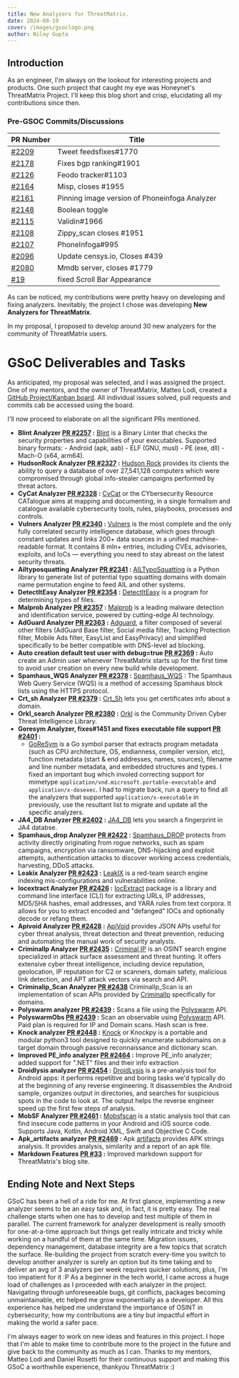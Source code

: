 ```yaml
---
title: New Analyzers for ThreatMatrix.
date: 2024-08-19
cover: /images/gsoclogo.png
author: Nilay Gupta
---
```


## Introduction

As an engineer, I'm always on the lookout for interesting projects and products. One such project that caught my eye was Honeynet's ThreatMatrix Project. I'll keep this blog short and crisp, elucidating all my contributions since then.

### Pre-GSOC Commits/Discussions

| PR Number                                                     | Title                                         |
| ------------------------------------------------------------- | --------------------------------------------- |
| [#2209](https://github.com/khulnasoft/ThreatMatrix/pull/2209) | Tweet feedsfixes#1770                         |
| [#2178](https://github.com/khulnasoft/ThreatMatrix/pull/2178) | Fixes bgp ranking#1901                        |
| [#2126](https://github.com/khulnasoft/ThreatMatrix/pull/2126) | Feodo tracker#1103                            |
| [#2164](https://github.com/khulnasoft/ThreatMatrix/pull/2164) | Misp, closes #1955                            |
| [#2161](https://github.com/khulnasoft/ThreatMatrix/pull/2161) | Pinning image version of Phoneinfoga Analyzer |
| [#2148](https://github.com/khulnasoft/ThreatMatrix/pull/2148) | Boolean toggle                                |
| [#2115](https://github.com/khulnasoft/ThreatMatrix/pull/2115) | Validin#1966                                  |
| [#2108](https://github.com/khulnasoft/ThreatMatrix/pull/2108) | Zippy_scan closes #1951                       |
| [#2107](https://github.com/khulnasoft/ThreatMatrix/pull/2107) | PhoneInfoga#995                               |
| [#2096](https://github.com/khulnasoft/ThreatMatrix/pull/2096) | Update censys.io, Closes #439                 |
| [#2080](https://github.com/khulnasoft/ThreatMatrix/pull/2080) | Mmdb server, closes #1779                     |
| [#19](https://github.com/khulnasoft/threatmatrix/pull/19)     | fixed Scroll Bar Appearance                   |

As can be noticed, my contributions were pretty heavy on developing and fixing analyzers. Inevitably, the project I chose was developing **New Analyzers for ThreatMatrix**.

In my proposal, I proposed to develop around 30 new analyzers for the community of ThreatMatrix users.

# GSoC Deliverables and Tasks

As anticipated, my proposal was selected, and I was assigned the project. One of my mentors, and the owner of ThreatMatrix, Matteo Lodi, created a [GitHub Project/Kanban board](https://github.com/orgs/khulnasoft/projects/11/). All individual issues solved, pull requests and commits cab be accessed using the board.

I'll now proceed to elaborate on all the significant PRs mentioned.

- **Blint Analyzer [PR #2257](https://github.com/khulnasoft/ThreatMatrix/pull/2257) :**
  [Blint](https://github.com/owasp-dep-scan/blint) is a Binary Linter that checks the security properties and capabilities of your executables. Supported binary formats: - Android (apk, aab) - ELF (GNU, musl) - PE (exe, dll) - Mach-O (x64, arm64).
- **HudsonRock Analyzer [PR #2327](https://github.com/khulnasoft/ThreatMatrix/pull/2327) :**
  [Hudson Rock](https://cavalier.hudsonrock.com/docs) provides its clients the ability to query a database of over 27,541,128 computers which were compromised through global info-stealer campaigns performed by threat actors.
- **CyCat Analyzer [PR #2328](https://github.com/khulnasoft/ThreatMatrix/pull/2328/) :**
  [CyCat](https://cycat.org/) or the CYbersecurity Resource CATalogue aims at mapping and documenting, in a single formalism and catalogue available cybersecurity tools, rules, playbooks, processes and controls.
- **Vulners Analyzer [PR #2340](https://github.com/khulnasoft/ThreatMatrix/pull/2340) :**
  [Vulners](vulners.com) is the most complete and the only fully correlated security intelligence database, which goes through constant updates and links 200+ data sources in a unified machine-readable format. It contains 8 mln+ entries, including CVEs, advisories, exploits, and IoCs — everything you need to stay abreast on the latest security threats.
- **Ailtyposquatting Analyzer [PR #2341](https://github.com/khulnasoft/ThreatMatrix/pull/2341) :**
  [AILTypoSquatting](https://github.com/typosquatter/ail-typo-squatting) is a Python library to generate list of potential typo squatting domains with domain name permutation engine to feed AIL and other systems.
- **DetectItEasy Analyzer [PR #2354](https://github.com/khulnasoft/ThreatMatrix/pull/2354) :**
  [DetectItEasy](https://github.com/horsicq/Detect-It-Easy) is a program for determining types of files.
- **Malprob Analyzer [PR #2357](https://github.com/khulnasoft/ThreatMatrix/pull/2357) :**
  [Malprob](https://malprob.io/) is a leading malware detection and identification service, powered by cutting-edge AI technology.
- **AdGuard Analyzer [PR #2363](https://github.com/khulnasoft/ThreatMatrix/pull/2363) :**
  [Adguard](https://github.com/AdguardTeam/AdguardSDNSFilter), a filter composed of several other filters (AdGuard Base filter, Social media filter, Tracking Protection filter, Mobile Ads filter, EasyList and EasyPrivacy) and simplified specifically to be better compatible with DNS-level ad blocking.
- **Auto creation default test user with debug=true [PR #2369](https://github.com/khulnasoft/ThreatMatrix/pull/2369) :**
  Auto create an Admin user whenever ThreatMatrix starts up for the first time to avoid user creation on every new build while development.
- **Spamhaus_WQS Analyzer [PR #2378](https://github.com/khulnasoft/ThreatMatrix/pull/2378) :**
  [Spamhaus_WQS](https://docs.spamhaus.com/datasets/docs/source/70-access-methods/web-query-service/000-intro.html) : The Spamhaus Web Query Service (WQS) is a method of accessing Spamhaus block lists using the HTTPS protocol.
- **Crt_sh Analyzer [PR #2379](https://github.com/khulnasoft/ThreatMatrix/pull/2379) :**
  [Crt_Sh](https://crt.sh/) lets you get certificates info about a domain.
- **Orkl_search Analyzer [PR #2380](https://github.com/khulnasoft/ThreatMatrix/pull/2380) :**
  [Orkl](https://orkl.eu/) is the Community Driven Cyber Threat Intelligence Library.
- **Goresym Analyzer, fixes#1451 and fixes executable file support [PR #2401](https://github.com/khulnasoft/ThreatMatrix/pull/2401) :**
  - [GoReSym](https://github.com/mandiant/GoReSym) is a Go symbol parser that extracts program metadata (such as CPU architecture, OS, endianness, compiler version, etc), function metadata (start & end addresses, names, sources), filename and line number metadata, and embedded structures and types.
    I fixed an important bug which involed correcting support for mimetype `application/vnd.microsoft.portable-executable` and `application/x-dosexec`. I had to migrate back, run a query to find all the analyzers that supported `application/x-executable` in previously, use the resultant list to migrate and update all the specific analyzers.
- **JA4_DB Analyzer [PR #2402](https://github.com/khulnasoft/ThreatMatrix/pull/2402) :**
  [JA4_DB](https://ja4db.com/) lets you search a fingerprint in JA4 databse.
- **Spamhaus_drop Analyzer [PR #2422](https://github.com/khulnasoft/ThreatMatrix/pull/2422) :**
  [Spamhaus_DROP](https://www.spamhaus.org/blocklists/do-not-route-or-peer/) protects from activity directly originating from rogue networks, such as spam campaigns, encryption via ransomware, DNS-hijacking and exploit attempts, authentication attacks to discover working access credentials, harvesting, DDoS attacks.
- **Leakix Analyzer [PR #2423](https://github.com/khulnasoft/ThreatMatrix/pull/2423) :**
  [LeakIX](https://leakix.net/) is a red-team search engine indexing mis-configurations and vulnerabilities online.
- **Iocextract Analyzer [PR #2426](https://github.com/khulnasoft/ThreatMatrix/pull/2426) :**
  [IocExtract](https://github.com/InQuest/iocextract) package is a library and command line interface (CLI) for extracting URLs, IP addresses, MD5/SHA hashes, email addresses, and YARA rules from text corpora. It allows for you to extract encoded and "defanged" IOCs and optionally decode or refang them.
- **Apivoid Analyzer [PR #2428](https://github.com/khulnasoft/ThreatMatrix/pull/2428) :**
  [ApiVoid](https://www.apivoid.com/) provides JSON APIs useful for cyber threat analysis, threat detection and
  threat prevention, reducing and automating the manual work of security analysts.
- **CriminalIp Analyzer [PR #2435](https://github.com/khulnasoft/ThreatMatrix/pull/2435) :**
  [Criminal IP](https://www.criminalip.io/) is an OSINT search engine specialized in attack surface assessment and threat hunting. It offers extensive cyber threat intelligence, including device reputation, geolocation, IP reputation for C2 or scanners, domain safety, malicious link detection, and APT attack vectors via search and API.
- **Criminalip_Scan Analyzer [PR #2438](https://github.com/khulnasoft/ThreatMatrix/pull/2438)**
  CriminalIp_Scan is an implementation of scan APIs provided by [CriminalIp](https://www.criminalip.io/) specifically for domains.
- **Polyswarm analyzer [PR #2439](https://github.com/khulnasoft/ThreatMatrix/pull/2439) :**
  Scans a file using the [Polyswarm](https://docs.polyswarm.io/) API.
- **PolyswarmObs [PR #2439](https://github.com/khulnasoft/ThreatMatrix/pull/2439) :**
  Scan an observable using [Polyswarm](https://docs.polyswarm.io/) API. Paid plan is required for IP and Domain scans. Hash scan is free.
- **Knock analyzer [PR #2448](https://github.com/khulnasoft/ThreatMatrix/pull/2448) :**
  [Knock](https://github.com/guelfoweb/knock) or Knockpy is a portable and modular python3 tool designed to quickly enumerate subdomains on a target domain through passive reconnaissance and dictionary scan.
- **Improved PE_info analyzer [PR #2464](https://github.com/khulnasoft/ThreatMatrix/pull/2464) :**
  Improve PE_info analyzer; added support for ".NET" files and their info extraction .
- **Droidlysis analyzer [PR #2454](https://github.com/khulnasoft/ThreatMatrix/pull/2454) :**
  [DroidLysis](https://github.com/cryptax/droidlysis) is a pre-analysis tool for Android apps: it performs repetitive and boring tasks we'd typically do at the beginning of any reverse engineering. It disassembles the Android sample, organizes output in directories, and searches for suspicious spots in the code to look at. The output helps the reverse engineer speed up the first few steps of analysis.
- **MobSF Analyzer [PR #2461](https://github.com/khulnasoft/ThreatMatrix/pull/2461) :**
  [Mobsfscan](https://github.com/MobSF/mobsfscan) is a static analysis tool that can find insecure code patterns in your Android and iOS source code. Supports Java, Kotlin, Android XML, Swift and Objective C Code.
- **Apk_artifacts analyzer [PR #2469](https://github.com/khulnasoft/ThreatMatrix/pull/2469) :**
  Apk [artifacts](https://github.com/guelfoweb/artifacts) provides APK strings analysis. It provides analysis, similarity and a report of an apk file.
- **Markdown Features [PR #33](https://github.com/khulnasoft/threatmatrix/pull/33) :**
  Improved markdown support for ThreatMatrix's blog site.

## Ending Note and Next Steps

GSoC has been a hell of a ride for me. At first glance, implementing a new analyzer seems to be an easy task and, in fact, it is pretty easy. The real challenge starts when one has to develop and test multiple of them in parallel. The current framework for analyzer development is really smooth for one-at-a-time approach but things get really intricate and tricky while working on a handful of them at the same time. Migration issues, dependency management, database integrity are a few topics that scratch the surface. Re-building the project from scratch every-time you switch to develop another analyzer is surely an option but its time taking and to deliver an avg of 3 analyzers per week requires quicker solutions, plus, I'm too impatient for it :P
As a beginner in the tech world, I came across a huge load of challenges as I proceeded with each analyzer in the project. Navigating through unforeseeable bugs, git conflicts, packages becoming unmaintainable, etc helped me grow exponentially as a developer.
All this experience has helped me understand the importance of OSINT in cybersecurity; how my contributions are a tiny but impactful effort in making the world a safer pace.

I'm always eager to work on new ideas and features in this project. I hope that I'm able to make time to contribute more to the project in the future and give back to the community as much as I can.
Thanks to my mentors, Matteo Lodi and Daniel Rosetti for their continuous support and making this GSoC a worthwhile experience, thankyou ThreatMatrix :)
